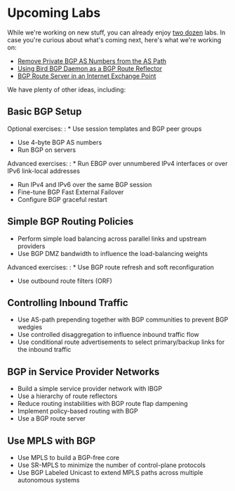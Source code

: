 # Upcoming Labs

While we're working on new stuff, you can already enjoy [two dozen](index.md) labs. In case you're curious about what's coming next, here's what we're working on:

* [Remove Private BGP AS Numbers from the AS Path](session/4-removeprivate.md)
* [Using Bird BGP Daemon as a BGP Route Reflector](challenge/01-bird-rr.md)
* [BGP Route Server in an Internet Exchange Point](session/5-routeserver.md)

We have plenty of other ideas, including:

## Basic BGP Setup

Optional exercises:
: * Use session templates and BGP peer groups
  * Use 4-byte BGP AS numbers
  * Run BGP on servers

Advanced exercises:
: * Run EBGP over unnumbered IPv4 interfaces or over IPv6 link-local addresses
  * Run IPv4 and IPv6 over the same BGP session
  * Fine-tune BGP Fast External Failover
  * Configure BGP graceful restart

## Simple BGP Routing Policies

* Perform simple load balancing across parallel links and upstream providers
* Use BGP DMZ bandwidth to influence the load-balancing weights

Advanced exercises:
: * Use BGP route refresh and soft reconfiguration
  * Use outbound route filters (ORF)

## Controlling Inbound Traffic

* Use AS-path prepending together with BGP communities to prevent BGP wedgies
* Use controlled disaggregation to influence inbound traffic flow
* Use conditional route advertisements to select primary/backup links for the inbound traffic

## BGP in Service Provider Networks

* Build a simple service provider network with IBGP
* Use a hierarchy of route reflectors
* Reduce routing instabilities with BGP route flap dampening
* Implement policy-based routing with BGP
* Use a BGP route server

## Use MPLS with BGP 

* Use MPLS to build a BGP-free core
* Use SR-MPLS to minimize the number of control-plane protocols
* Use BGP Labeled Unicast to extend MPLS paths across multiple autonomous systems

